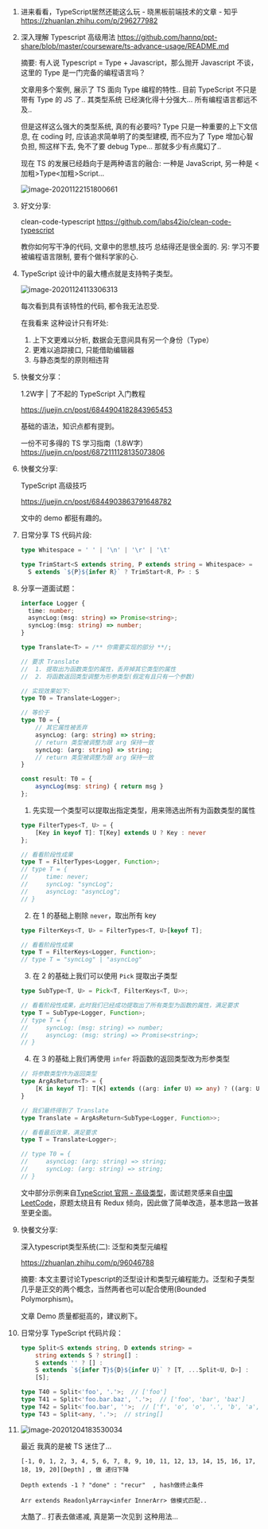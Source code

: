 1. 进来看看，TypeScript居然还能这么玩 - 晓黑板前端技术的文章 - 知乎 https://zhuanlan.zhihu.com/p/296277982

2. 深入理解 Typescript 高级用法
   https://github.com/hannq/ppt-share/blob/master/courseware/ts-advance-usage/README.md

   摘要: 有人说 Typescript = Type + Javascript，那么抛开 Javascript 不谈，这里的 Type 是一门完备的编程语言吗？

   文章用多个案例, 展示了 TS 面向 Type 编程的特性..
   目前 TypeScript 不只是 带有 Type 的 JS 了.. 其类型系统 已经演化得十分强大... 所有编程语言都远不及..

   但是这样这么强大的类型系统, 真的有必要吗? 
   Type 只是一种重要的上下文信息, 在 coding 时, 应该追求简单明了的类型建模, 而不应为了 Type 增加心智负担, 照这样下去, 免不了要 debug Type... 那就多少有点魔幻了..

   现在 TS 的发展已经趋向于是两种语言的融合: 一种是 JavaScript, 另一种是 <加粗>Type<加粗>Script...  

   ![image-20201122151800661](../../Archives/2020/11/docs/image-20201122151800661.png)

3. 好文分享:

   clean-code-typescript
   https://github.com/labs42io/clean-code-typescript

   教你如何写干净的代码, 文章中的思想,技巧 总结得还是很全面的.
   另: 学习不要被编程语言限制, 要有个做科学家的心.
   
4. TypeScript 设计中的最大槽点就是支持鸭子类型。

   ![image-20201124113306313](docs/image-20201124113306313.png)

   每次看到具有该特性的代码, 都令我无法忍受.

   在我看来 这种设计只有坏处:

   1. 上下文更难以分析, 数据会无意间具有另一个身份（Type）
   2. 更难以追踪接口, 只能借助编辑器
   3. 与静态类型的原则相违背

5. 快餐文分享：

   1.2W字 | 了不起的 TypeScript 入门教程

   https://juejin.cn/post/6844904182843965453

   基础的语法，知识点都有提到。

   一份不可多得的 TS 学习指南（1.8W字）
   https://juejin.cn/post/6872111128135073806
   
6. 快餐文分享:

   TypeScript 高级技巧

   https://juejin.cn/post/6844903863791648782

   文中的 demo 都挺有趣的。
   
7. 日常分享 TS 代码片段:

   ```ts
   type Whitespace = ' ' | '\n' | '\r' | '\t'
   
   type TrimStart<S extends string, P extends string = Whitespace> =
     S extends `${P}${infer R}` ? TrimStart<R, P> : S
   ```

8. 分享一道面试题：

   ```ts
   interface Logger {
     time: number;
     asyncLog:(msg: string) => Promise<string>;
     syncLog:(msg: string) => number;
   }
   
   type Translate<T> = /** 你需要实现的部分 **/;
   
   // 要求 Translate
   //  1. 提取出为函数类型的属性，丢弃掉其它类型的属性
   //  2. 将函数返回类型调整为形参类型(假定有且只有一个参数)
   
   // 实现效果如下:
   type T0 = Translate<Logger>;
   
   // 等价于
   type T0 = {
       // 其它属性被丢弃
       asyncLog: (arg: string) => string; 
       // return 类型被调整为跟 arg 保持一致
       syncLog: (arg: string) => string; 
       // return 类型被调整为跟 arg 保持一致
   }
   
   const result: T0 = {
       asyncLog(msg: string) { return msg }
   };
   ```

   1. 先实现一个类型可以提取出指定类型，用来筛选出所有为函数类型的属性

   ```ts
   type FilterTypes<T, U> = {
       [Key in keyof T]: T[Key] extends U ? Key : never
   };
   
   // 看看阶段性成果
   type T = FilterTypes<Logger, Function>;
   // type T = {
   //     time: never;
   //     syncLog: "syncLog";
   //     asyncLog: "asyncLog";
   // }
   ```

   2. 在 1 的基础上剔除 `never`，取出所有 key

   ```ts
   type FilterKeys<T, U> = FilterTypes<T, U>[keyof T];
   
   // 看看阶段性成果
   type T = FilterKeys<Logger, Function>;
   // type T = "syncLog" | "asyncLog"
   ```

   3. 在 2 的基础上我们可以使用 `Pick` 提取出子类型

   ```ts
   type SubType<T, U> = Pick<T, FilterKeys<T, U>>;
   
   // 看看阶段性成果，此时我们已经成功提取出了所有类型为函数的属性，满足要求
   type T = SubType<Logger, Function>;
   // type T = {
   //     syncLog: (msg: string) => number;
   //     asyncLog: (msg: string) => Promise<string>;
   // }
   ```

   4. 在 3 的基础上我们再使用 `infer` 将函数的返回类型改为形参类型

   ```ts
   // 将参数类型作为返回类型
   type ArgAsReturn<T> = {
       [K in keyof T]: T[K] extends ((arg: infer U) => any) ? ((arg: U) => U): never;
   }
   
   // 我们最终得到了 Translate
   type Translate = ArgAsReturn<SubType<Logger, Function>>;
   
   // 看看最后效果，满足要求
   type T = Translate<Logger>;
   
   // type T0 = {
   //     asyncLog: (arg: string) => string;
   //     syncLog: (arg: string) => string;
   // }
   ```

   文中部分示例来自[TypeScript 官网 - 高级类型](https://www.typescriptlang.org/docs/handbook/advanced-types.html)，面试题灵感来自[中国 LeetCode](https://github.com/LeetCode-OpenSource/hire/blob/master/typescript_zh.md?rgh-link-date=2020-04-13T15%3A04%3A56Z)，原题太绕且有 Redux 倾向，因此做了简单改造，基本思路一致甚至更全面。
   
9. 快餐文分享:

   深入typescript类型系统(二): 泛型和类型元编程

   https://zhuanlan.zhihu.com/p/96046788

   摘要: 本文主要讨论Typescript的泛型设计和类型元编程能力。泛型和子类型几乎是正交的两个概念，当然两者也可以配合使用(Bounded Polymorphism)。

   文章 Demo 质量都挺高的，建议刷下。
   
10. 日常分享 TypeScript 代码片段：

    ```ts
    type Split<S extends string, D extends string> =
        string extends S ? string[] :
        S extends '' ? [] :
        S extends `${infer T}${D}${infer U}` ? [T, ...Split<U, D>] :
        [S];
    
    type T40 = Split<'foo', '.'>;  // ['foo']
    type T41 = Split<'foo.bar.baz', '.'>;  // ['foo', 'bar', 'baz']
    type T42 = Split<'foo.bar', ''>;  // ['f', 'o', 'o', '.', 'b', 'a', 'r']
    type T43 = Split<any, '.'>;  // string[]
    ```

11. ![image-20201204183530034](../../Archives/2020/12/docs/image-20201204183530034.png)

    最近 我真的是被 TS 迷住了...

    ```
    [-1, 0, 1, 2, 3, 4, 5, 6, 7, 8, 9, 10, 11, 12, 13, 14, 15, 16, 17, 18, 19, 20][Depth] , 做 递归下降
    
    Depth extends -1 ? "done" : "recur"  , hash做终止条件
    
    Arr extends ReadonlyArray<infer InnerArr> 做模式匹配..
    ```

    太酷了.. 打表去做递减, 真是第一次见到 这种用法...